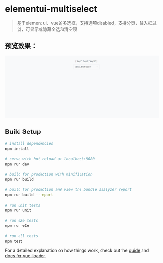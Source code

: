# elementui-multiselect

> 基于element ui、vue的多选框，支持选项disabled，支持分页，输入框过滤，可显示或隐藏全选和清空项

## 预览效果：
![Demo picture](https://github.com/zhixiaotong/elementui-multiselect/blob/master/demo.gif)

## Build Setup

``` bash
# install dependencies
npm install

# serve with hot reload at localhost:8080
npm run dev

# build for production with minification
npm run build

# build for production and view the bundle analyzer report
npm run build --report

# run unit tests
npm run unit

# run e2e tests
npm run e2e

# run all tests
npm test
```

For a detailed explanation on how things work, check out the [guide](http://vuejs-templates.github.io/webpack/) and [docs for vue-loader](http://vuejs.github.io/vue-loader).
